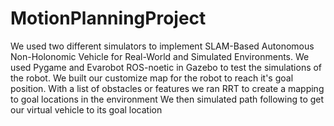 # MotionPlanningProject

We used two different simulators to implement SLAM-Based Autonomous Non-Holonomic Vehicle for Real-World and Simulated Environments. We used Pygame and Evarobot ROS-noetic in Gazebo to test the simulations of the robot.
We built our customize map for the robot to reach it's goal position. With a list of obstacles or features we ran RRT to create a mapping to goal locations in the environment
We then simulated path following to get our virtual vehicle to its goal location
